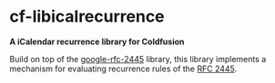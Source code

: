 # cf-libicalrecurrence

__A iCalendar recurrence library for Coldfusion__

Build on top of the [google-rfc-2445](https://code.google.com/p/google-rfc-2445/) library, this library implements a mechanism for evaluating recurrence rules of the [RFC 2445](https://www.ietf.org/rfc/rfc2445.txt).
